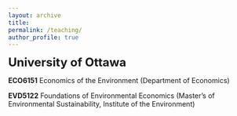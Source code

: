 ```yaml
---
layout: archive
title: 
permalink: /teaching/
author_profile: true
---
```


<!--**Teaching assistant**-->

**<font size="5">University of Ottawa</font>**

**ECO6151** Economics of the Environment (Department of Economics) 

**EVD5122** Foundations of Environmental Economics (Master’s of Environmental Sustainability, Institute of the Environment) 

<!--**<font size="5">Undergraduate courses</font>**

**ES2** Introduction to Environmental Science (Environmental Studies, UCSB, 2021)

**ECON9** Principles of Economics (Department of Economics, UCSB, 2019)

**ECON10A** Intermediate Microeconomics (Department of Economics, UCSB, 2019)-->

